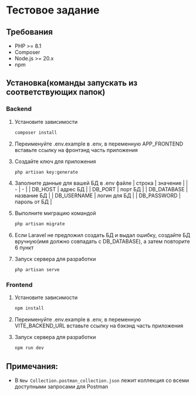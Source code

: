 # Тестовое задание

## Требования

- PHP >= 8.1
- Composer
- Node.js >= 20.x
- npm

## Установка(команды запускать из соответствующих папок)

### Backend
1. Установите зависимости
   ```bash
   composer install
   ```
2. Переименуйте .env.example в .env, в переменную APP_FRONTEND вставьте ссылку на фронтэнд часть приложения
3. Создайте ключ для приложения
   ```bash
   php artisan key:generate
   ```
5. Заполните данные для вашей БД в .env файле
   | строка | значение |
   | - | - |
   | DB_HOST | адрес БД |
   | DB_PORT | порт БД |
   | DB_DATABASE | название БД |
   | DB_USERNAME | логин для БД |
   | DB_PASSWORD | пароль от БД |

6. Выполните миграцию командой
   ```bash
   php artisan migrate
   ```
7. Если Laravel не предложил создать БД и выдал ошибку, создайте БД вручную(имя должно совпадать с DB_DATABASE), а затем
   повторите 6 пункт

8. Запуск сервера для разработки
   ```bash
   php artisan serve
   ```
### Frontend

1. Установите зависимости
   ```bash
   npm install
   ```
2. Переименуйте .env.example в .env, в переменную VITE_BACKEND_URL вставьте ссылку на бэкэнд часть приложения

3. Запуск сервера для разработки
   ```bash
   npm run dev
   ```
## Примечания:

- В `New Collection.postman_collection.json` лежит коллекция со всеми доступными запросами для Postman
